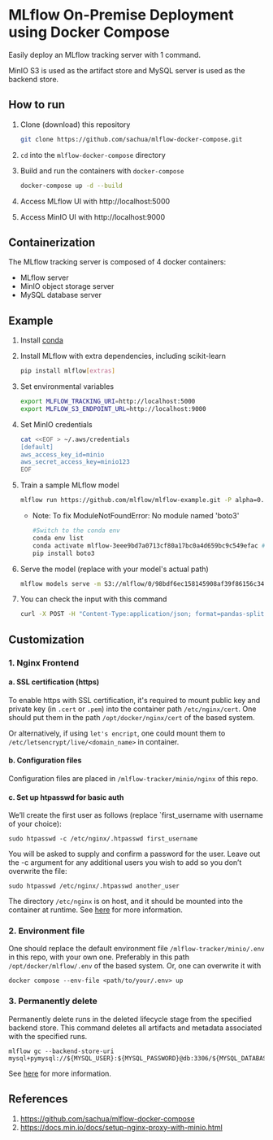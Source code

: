 # MLflow On-Premise Deployment using Docker Compose
Easily deploy an MLflow tracking server with 1 command.

MinIO S3 is used as the artifact store and MySQL server is used as the backend store.

How to run
----------

1. Clone (download) this repository

    ```bash
    git clone https://github.com/sachua/mlflow-docker-compose.git
    ```

2. `cd` into the `mlflow-docker-compose` directory

3. Build and run the containers with `docker-compose`

    ```bash
    docker-compose up -d --build
    ```

4. Access MLflow UI with http://localhost:5000

5. Access MinIO UI with http://localhost:9000

Containerization
----------------

The MLflow tracking server is composed of 4 docker containers:

* MLflow server
* MinIO object storage server
* MySQL database server

Example
-------

1. Install [conda](https://conda.io/projects/conda/en/latest/user-guide/install/index.html)

2. Install MLflow with extra dependencies, including scikit-learn

    ```bash
    pip install mlflow[extras]
    ```

3. Set environmental variables

    ```bash
    export MLFLOW_TRACKING_URI=http://localhost:5000
    export MLFLOW_S3_ENDPOINT_URL=http://localhost:9000
    ```
4. Set MinIO credentials

    ```bash
    cat <<EOF > ~/.aws/credentials
    [default]
    aws_access_key_id=minio
    aws_secret_access_key=minio123
    EOF
    ```

5. Train a sample MLflow model

    ```bash
    mlflow run https://github.com/mlflow/mlflow-example.git -P alpha=0.42
    ```

    * Note: To fix ModuleNotFoundError: No module named 'boto3'

        ```bash
        #Switch to the conda env
        conda env list
        conda activate mlflow-3eee9bd7a0713cf80a17bc0a4d659bc9c549efac #replace with your own generated mlflow-environment
        pip install boto3
        ```

 6. Serve the model (replace with your model's actual path)
    ```bash
    mlflow models serve -m S3://mlflow/0/98bdf6ec158145908af39f86156c347f/artifacts/model -p 1234
    ```

 7. You can check the input with this command
    ```bash
    curl -X POST -H "Content-Type:application/json; format=pandas-split" --data '{"columns":["alcohol", "chlorides", "citric acid", "density", "fixed acidity", "free sulfur dioxide", "pH", "residual sugar", "sulphates", "total sulfur dioxide", "volatile acidity"],"data":[[12.8, 0.029, 0.48, 0.98, 6.2, 29, 3.33, 1.2, 0.39, 75, 0.66]]}' http://127.0.0.1:1234/invocations
    ```

Customization
-------------

### 1. Nginx Frontend

#### a. SSL certification (https)

To enable https with SSL certification,
it's required to mount public key and private key (in `.cert` or `.pem`) into
the container path `/etc/nginx/cert`.
One should put them in the path `/opt/docker/nginx/cert` of the based system.

Or alternatively, if using `let's encript`,
one could mount them to `/etc/letsencrypt/live/<domain_name>` in container.

#### b. Configuration files
Configuration files are placed in `/mlflow-tracker/minio/nginx` of this repo.

#### c. Set up htpasswd for basic auth
We’ll create the first user as follows (replace `first_username with username of your choice):
```
sudo htpasswd -c /etc/nginx/.htpasswd first_username
```
You will be asked to supply and confirm a password for the user.
Leave out the -c argument for any additional users you wish to add so you don’t overwrite the file:
```
sudo htpasswd /etc/nginx/.htpasswd another_user
```
The directory `/etc/nginx` is on host, and it should be mounted into the container at runtime.
See [here](https://www.digitalocean.com/community/tutorials/how-to-set-up-password-authentication-with-apache-on-ubuntu-18-04-quickstart)
for more information.

### 2. Environment file
One should replace the default environment file `/mlflow-tracker/minio/.env`
in this repo, with your own one.
Preferably in this path `/opt/docker/mlflow/.env` of the based system.
Or, one can overwrite it with
```
docker compose --env-file <path/to/your/.env> up
```

### 3. Permanently delete
Permanently delete runs in the deleted lifecycle stage from the specified backend store.
This command deletes all artifacts and metadata associated with the specified runs.
```
mlflow gc --backend-store-uri mysql+pymysql://${MYSQL_USER}:${MYSQL_PASSWORD}@db:3306/${MYSQL_DATABASE}
```
See [here](https://mlflow.org/docs/latest/cli.html#mlflow-gc) for more information.

References
----------
1. https://github.com/sachua/mlflow-docker-compose
2. https://docs.min.io/docs/setup-nginx-proxy-with-minio.html
